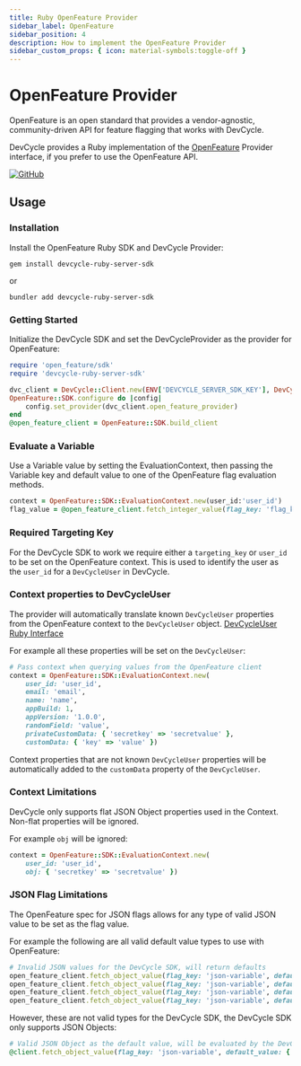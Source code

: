 ```yaml
---
title: Ruby OpenFeature Provider
sidebar_label: OpenFeature
sidebar_position: 4
description: How to implement the OpenFeature Provider
sidebar_custom_props: { icon: material-symbols:toggle-off }
---
```


# OpenFeature Provider

OpenFeature is an open standard that provides a vendor-agnostic, community-driven API for feature flagging that works with DevCycle.

DevCycle provides a Ruby implementation of the [OpenFeature](https://openfeature.dev/) Provider interface, if you prefer to use the OpenFeature API.

[![GitHub](https://img.shields.io/github/stars/devcyclehq/ruby-server-sdk.svg?style=social&label=Star&maxAge=2592000)](https://github.com/DevCycleHQ/ruby-server-sdk)

## Usage

### Installation

[//]: # 'wizard-install-start'

Install the OpenFeature Ruby SDK and DevCycle Provider:

```shell
gem install devcycle-ruby-server-sdk
```

or

```shell
bundler add devcycle-ruby-server-sdk
```

[//]: # 'wizard-install-end'

### Getting Started

[//]: # 'wizard-initialize-start'

Initialize the DevCycle SDK and set the DevCycleProvider as the provider for OpenFeature:

```ruby
require 'open_feature/sdk'
require 'devcycle-ruby-server-sdk'

dvc_client = DevCycle::Client.new(ENV['DEVCYCLE_SERVER_SDK_KEY'], DevCycle::Options.new)
OpenFeature::SDK.configure do |config|
    config.set_provider(dvc_client.open_feature_provider)
end
@open_feature_client = OpenFeature::SDK.build_client
```

[//]: # 'wizard-initialize-end'

### Evaluate a Variable

Use a Variable value by setting the EvaluationContext, then passing the Variable key and default value to one of the OpenFeature flag evaluation methods.

[//]: # 'wizard-evaluate-start'

```ruby
context = OpenFeature::SDK::EvaluationContext.new(user_id:'user_id')
flag_value = @open_feature_client.fetch_integer_value(flag_key: 'flag_key', default_value: 1, evaluation_context: context)
```

[//]: # 'wizard-evaluate-end'

### Required Targeting Key

For the DevCycle SDK to work we require either a `targeting_key` or `user_id` to be set on the OpenFeature context.
This is used to identify the user as the `user_id` for a `DevCycleUser` in DevCycle.

### Context properties to DevCycleUser

The provider will automatically translate known `DevCycleUser` properties from the OpenFeature context to the `DevCycleUser` object.
[DevCycleUser Ruby Interface](https://github.com/DevCycleHQ/ruby-server-sdk/blob/main/lib/devcycle-ruby-server-sdk/models/user.rb)

For example all these properties will be set on the `DevCycleUser`:

```ruby
# Pass context when querying values from the OpenFeature client
context = OpenFeature::SDK::EvaluationContext.new(
    user_id: 'user_id',
    email: 'email',
    name: 'name',
    appBuild: 1,
    appVersion: '1.0.0',
    randomField: 'value',
    privateCustomData: { 'secretkey' => 'secretvalue' },
    customData: { 'key' => 'value' })
```

Context properties that are not known `DevCycleUser` properties will be automatically
added to the `customData` property of the `DevCycleUser`.

### Context Limitations

DevCycle only supports flat JSON Object properties used in the Context. Non-flat properties will be ignored.

For example `obj` will be ignored:

```ruby
context = OpenFeature::SDK::EvaluationContext.new(
    user_id: 'user_id',
    obj: { 'secretkey' => 'secretvalue' })
```

### JSON Flag Limitations

The OpenFeature spec for JSON flags allows for any type of valid JSON value to be set as the flag value.

For example the following are all valid default value types to use with OpenFeature:

```ruby
# Invalid JSON values for the DevCycle SDK, will return defaults
open_feature_client.fetch_object_value(flag_key: 'json-variable', default_value: 1.0, evaluation_context: context)
open_feature_client.fetch_object_value(flag_key: 'json-variable', default_value: false, evaluation_context: context)
open_feature_client.fetch_object_value(flag_key: 'json-variable', default_value: 'string', evaluation_context: context)
open_feature_client.fetch_object_value(flag_key: 'json-variable', default_value: nil, evaluation_context: context)
```

However, these are not valid types for the DevCycle SDK, the DevCycle SDK only supports JSON Objects:

```ruby
# Valid JSON Object as the default value, will be evaluated by the DevCycle SDK
@client.fetch_object_value(flag_key: 'json-variable', default_value: { 'key' => 'value' }, evaluation_context: context)
```
